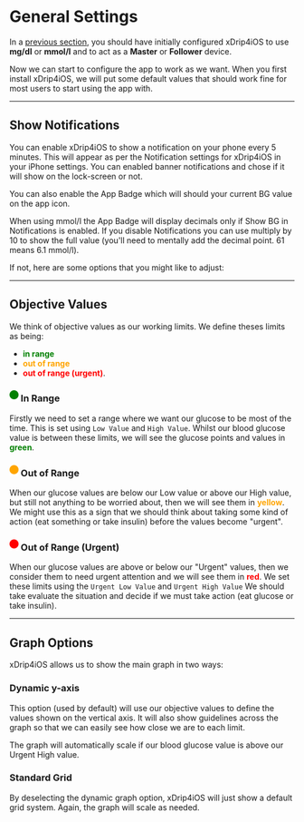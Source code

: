 # General Settings

In a [previous section](../connect/index.md), you should have initially configured xDrip4iOS to use **mg/dl** or **mmol/l** and to act as a **Master** or **Follower** device.

Now we can start to configure the app to work as we want. When you first install xDrip4iOS, we will put some default values that should work fine for most users to start using the app with.
___
## Show Notifications

You can enable xDrip4iOS to show a notification on your phone every 5 minutes. This will appear as per the Notification settings for xDrip4iOS in your iPhone settings. You can enabled banner notifications and chose if it will show on the lock-screen or not.

You can also enable the App Badge which will should your current BG value on the app icon.

When using mmol/l the App Badge will display decimals only if Show BG in Notifications is enabled. If you disable Notifications you can use multiply by 10 to show the full value (you'll need to mentally add the decimal point. 61 means 6.1 mmol/l).

If not, here are some options that you might like to adjust:
___
## Objective Values

We think of objective values as our working limits. We define theses limits as being:

- <span style="color:green">**in range**</span>
- <span style="color:orange">**out of range**</span>
- <span style="color:red">**out of range (urgent)**</span>.

### ![](./../img/circle_green.png) In Range

Firstly we need to set a range where we want our glucose to be most of the time. This is set using ``Low Value`` and ``High Value``. Whilst our blood glucose value is between these limits, we will see the glucose points and values in <span style="color:green">**green**</span>.

### ![](./../img/circle_yellow.png) Out of Range

When our glucose values are below our Low value or above our High value, but still not anything to be worried about, then we will see them in <span style="color:orange">**yellow**</span>. We might use this as a sign that we should think about taking some kind of action (eat something or take insulin) before the values become "urgent".

### ![](./../img/circle_red.png) Out of Range (Urgent)

When our glucose values are above or below our "Urgent" values, then we consider them to need urgent attention and we will see them in <span style="color:red">**red**</span>. We set these limits using the ``Urgent Low Value`` and ``Urgent High Value`` We should take evaluate the situation and decide if we must take action (eat glucose or take insulin).
___
## Graph Options

xDrip4iOS allows us to show the main graph in two ways:

### Dynamic y-axis

This option (used by default) will use our objective values to define the values shown on the vertical axis. It will also show guidelines across the graph so that we can easily see how close we are to each limit.

The graph will automatically scale if our blood glucose value is above our Urgent High value.

### Standard Grid

By deselecting the dynamic graph option, xDrip4iOS will just show a default grid system. Again, the graph will scale as needed.